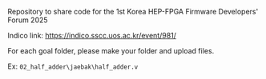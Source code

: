 Repository to share code for the 1st Korea HEP-FPGA Firmware Developers' Forum 2025

Indico link: https://indico.sscc.uos.ac.kr/event/981/

For each goal folder, please make your folder and upload files.

Ex: `02_half_adder\jaebak\half_adder.v`
